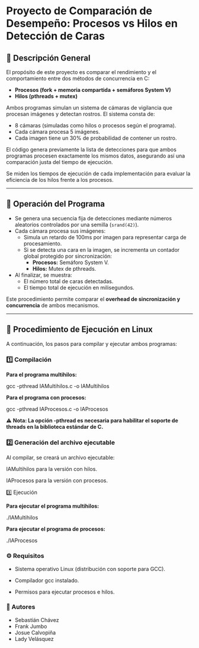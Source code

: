 # Proyecto de Comparación de Desempeño: Procesos vs Hilos en Detección de Caras

## 📌 Descripción General

El propósito de este proyecto es comparar el rendimiento y el comportamiento entre dos métodos de concurrencia en C:

- **Procesos (fork + memoria compartida + semáforos System V)**
- **Hilos (pthreads + mutex)**

Ambos programas simulan un sistema de cámaras de vigilancia que procesan imágenes y detectan rostros. El sistema consta de:

- 8 cámaras (simuladas como hilos o procesos según el programa).
- Cada cámara procesa 5 imágenes.
- Cada imagen tiene un 30% de probabilidad de contener un rostro.

El código genera previamente la lista de detecciones para que ambos programas procesen exactamente los mismos datos, asegurando así una comparación justa del tiempo de ejecución.

Se miden los tiempos de ejecución de cada implementación para evaluar la eficiencia de los hilos frente a los procesos.

---

## 🧮 Operación del Programa

- Se genera una secuencia fija de detecciones mediante números aleatorios controlados por una semilla (`srand(42)`).
- Cada cámara procesa sus imágenes:
  - Simula un retardo de 100ms por imagen para representar carga de procesamiento.
  - Si se detecta una cara en la imagen, se incrementa un contador global protegido por sincronización:
    - **Procesos:** Semáforo System V.
    - **Hilos:** Mutex de pthreads.
- Al finalizar, se muestra:
  - El número total de caras detectadas.
  - El tiempo total de ejecución en milisegundos.

Este procedimiento permite comparar el **overhead de sincronización y concurrencia** de ambos mecanismos.

---

## 🚀 Procedimiento de Ejecución en Linux

A continuación, los pasos para compilar y ejecutar ambos programas:

### 1️⃣ Compilación

**Para el programa multihilos:**

gcc -pthread IAMultihilos.c -o IAMultihilos

**Para el programa con procesos:**

gcc -pthread IAProcesos.c -o IAProcesos

⚠ **Nota: La opción -pthread es necesaria para habilitar el soporte de threads en la biblioteca estándar de C.**

### 2️⃣ Generación del archivo ejecutable

Al compilar, se creará un archivo ejecutable:

IAMultihilos para la versión con hilos.

IAProcesos para la versión con procesos.

3️⃣ Ejecución

**Para ejecutar el programa multihilos:**

./IAMultihilos

**Para ejecutar el programa de procesos:**

./IAProcesos

### ⚙ Requisitos

- Sistema operativo Linux (distribución con soporte para GCC).

- Compilador gcc instalado.

- Permisos para ejecutar procesos e hilos.

### 📝 Autores

- Sebastián Chávez
- Frank Jumbo
- Josue Calvopiña
- Lady Velásquez
